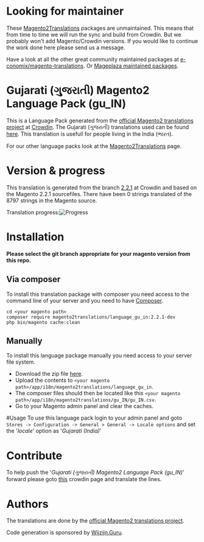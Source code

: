 # Looking for maintainer
These [Magento2Translations](http://magento2translations.github.io/) packages are unmaintained. This means that from time to time we will run the sync and build from Crowdin. But we probably won't add Magento/Crowdin versions. If you would like to continue the work done here please send us a message.

Have a look at all the other great community maintained packages at [e-conomix/magento-translations](https://github.com/e-conomix/magento-translations).
Or [Mageplaza maintained packages](https://github.com/mageplaza?q=language).

# Gujarati (ગુજરાતી) Magento2 Language Pack (gu_IN)
This is a Language Pack generated from the [official Magento2 translations project](https://crowdin.com/project/magento-2) at [Crowdin](https://crowdin.com).
The Gujarati (ગુજરાતી) translations used can be found [here](https://crowdin.com/project/magento-2/gu-in).
This translation is usefull for people living in the India (ભારત).

For our other language packs look at the [Magento2Translations](http://magento2translations.github.io/) page.

# Version & progress
This translation is generated from the branch [2.2.1](https://crowdin.com/project/magento-2/gu-in#/2.2.1) at Crowdin and based on the Magento 2.2.1 sourcefiles.
There have been  0 strings translated of the 8797 strings in the Magento source.

Translation progress:![Progress](http://progressed.io/bar/0)

# Installation
**Please select the git branch appropriate for your magento version from this repo.**
## Via composer
To install this translation package with composer you need access to the command line of your server and you need to have [Composer](https://getcomposer.org).
```
cd <your magento path>
composer require magento2translations/language_gu_in:2.2.1-dev
php bin/magento cache:clean
```
## Manually
To install this language package manually you need access to your server file system.
* Download the zip file [here](https://github.com/Magento2Translations/language_gu_in/archive/2.2.1.zip).
* Upload the contents to `<your magento path>/app/i18n/magento2translations/language_gu_in`.
* The composer files should then be located like this `<your magento path>/app/i18n/magento2translations/gu_IN/gu_IN.csv`.
* Go to your Magento admin panel and clear the caches.

#Usage
To use this language pack login to your admin panel and goto `Stores -> Configuration -> General > General -> Locale options` and set the '*locale*' option as '*Gujarati (India)*'

# Contribute
To help push the '*Gujarati (ગુજરાતી) Magento2 Language Pack (gu_IN)*' forward please goto [this](https://crowdin.com/project/magento-2/gu-in) crowdin page and translate the lines.

# Authors
The translations are done by the [official Magento2 translations project](https://crowdin.com/project/magento-2).

Code generation is sponsored by [Wijzijn.Guru](http://www.wijzijn.guru/).